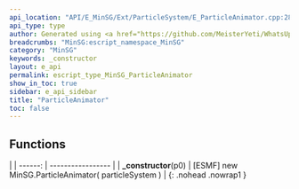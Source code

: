 ```yaml
---
api_location: "API/E_MinSG/Ext/ParticleSystem/E_ParticleAnimator.cpp:28:36"
api_type: type
author: Generated using <a href="https://github.com/MeisterYeti/WhatsUpDoc">WhatsUpDoc</a>
breadcrumbs: "MinSG:escript_namespace_MinSG"
category: "MinSG"
keywords: _constructor
layout: e_api
permalink: escript_type_MinSG_ParticleAnimator
show_in_toc: true
sidebar: e_api_sidebar
title: "ParticleAnimator"
toc: false
---
```


## Functions

|
| ------: | ----------------- |
| **_constructor**(p0) | [ESMF] new MinSG.ParticleAnimator( particleSystem ) |
{: .nohead .nowrap1 }
